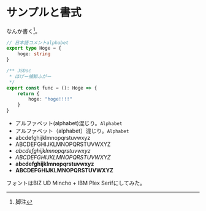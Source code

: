 # サンプルと書式

なんか書く[^footnote]。

[^footnote]: 脚注

```ts
// 日本語コメントalphabet
export type Hoge = {
    hoge: string
}

/** JSDoc
 * ほげー捕鯨ふがー
 */
export const func = (): Hoge => {
    return {
        hoge: "hoge!!!!"
    }
}
```

* アルファベット(alphabet)混じり。`Alphabet`
* アルファベット（alphabet）混じり。`Alphabet`
* abcdefghijklmnopqrstuvwxyz
* ABCDEFGHIJKLMNOPQRSTUVWXYZ
* _abcdefghijklmnopqrstuvwxyz_
* _ABCDEFGHIJKLMNOPQRSTUVWXYZ_
* **abcdefghijklmnopqrstuvwxyz**
* **ABCDEFGHIJKLMNOPQRSTUVWXYZ**

フォントはBIZ UD Mincho + IBM Plex Serifにしてみた。
